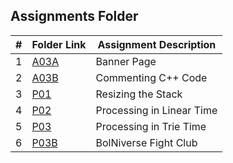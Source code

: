 ##  Assignments Folder

|   #   | Folder Link | Assignment Description |
| :---: | ----------- | ---------------------- |
|   1   |    [A03A](https://github.com/tranvex/4883-PT-Helal/tree/main/Assignments/A03A)| Banner Page|
|   2   |    [A03B](https://github.com/tranvex/3013-Algorithms-Helal/tree/main/Assignments/A03B)| Commenting C++ Code|
|   3   |    [P01](https://github.com/tranvex/3013-Algorithms-Helal/tree/main/Assignments/P01)| Resizing the Stack|
|   4   |    [P02](https://github.com/tranvex/3013-Algorithms-Helal/tree/main/Assignments/P02)| Processing in Linear Time|
|   5   |    [P03](https://github.com/tranvex/3013-Algorithms-Helal/tree/main/Assignments/P03)| Processing in Trie Time|
|   6   |    [P03B](https://github.com/tranvex/2143-OOP-Helal/tree/main/Assignments/P03B)| BolNiverse Fight Club|

